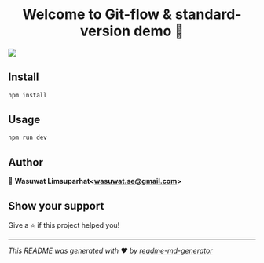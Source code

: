 <h1 align="center">Welcome to Git-flow &amp; standard-version demo 👋</h1>
<p>
  <img src="https://img.shields.io/badge/version-0.2.0-blue.svg?cacheSeconds=2592000" />
</p>

## Install

```sh
npm install
```

## Usage

```sh
npm run dev
```

## Author

👤 **Wasuwat Limsuparhat&lt;wasuwat.se@gmail.com&gt;**

## Show your support

Give a ⭐️ if this project helped you!

---

_This README was generated with ❤️ by [readme-md-generator](https://github.com/kefranabg/readme-md-generator)_
